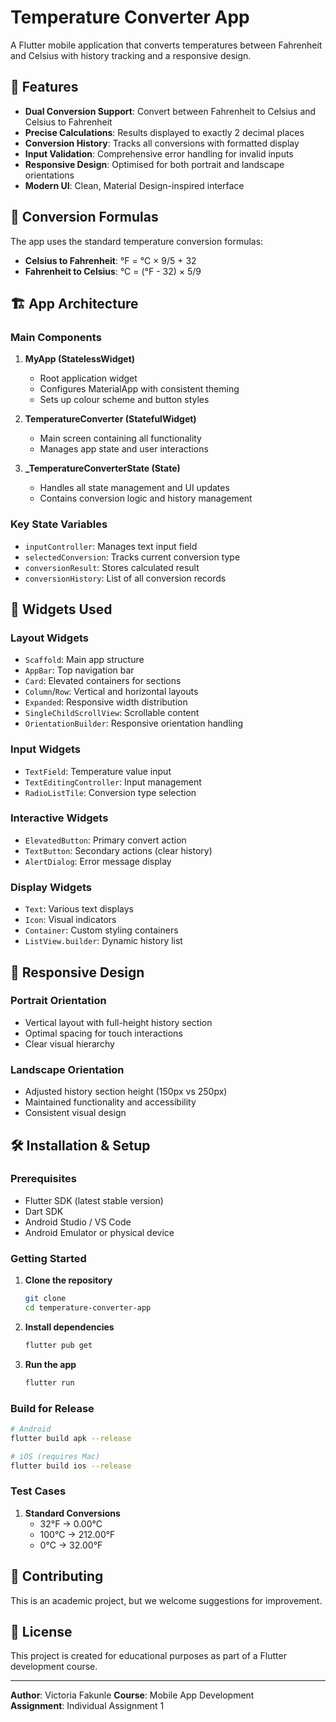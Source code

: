 # Temperature Converter App

A Flutter mobile application that converts temperatures between Fahrenheit and Celsius with history tracking and a responsive design.

## 📱 Features

- **Dual Conversion Support**: Convert between Fahrenheit to Celsius and Celsius to Fahrenheit
- **Precise Calculations**: Results displayed to exactly 2 decimal places
- **Conversion History**: Tracks all conversions with formatted display
- **Input Validation**: Comprehensive error handling for invalid inputs
- **Responsive Design**: Optimised for both portrait and landscape orientations
- **Modern UI**: Clean, Material Design-inspired interface

## 🧮 Conversion Formulas

The app uses the standard temperature conversion formulas:
- **Celsius to Fahrenheit**: °F = °C × 9/5 + 32
- **Fahrenheit to Celsius**: °C = (°F - 32) × 5/9


## 🏗️ App Architecture

### **Main Components**

1. **MyApp (StatelessWidget)**
   - Root application widget
   - Configures MaterialApp with consistent theming
   - Sets up colour scheme and button styles

2. **TemperatureConverter (StatefulWidget)**
   - Main screen containing all functionality
   - Manages app state and user interactions

3. **_TemperatureConverterState (State)**
   - Handles all state management and UI updates
   - Contains conversion logic and history management

### **Key State Variables**
- `inputController`: Manages text input field
- `selectedConversion`: Tracks current conversion type
- `conversionResult`: Stores calculated result
- `conversionHistory`: List of all conversion records

## 🔧 Widgets Used

### **Layout Widgets**
- `Scaffold`: Main app structure
- `AppBar`: Top navigation bar
- `Card`: Elevated containers for sections
- `Column`/`Row`: Vertical and horizontal layouts
- `Expanded`: Responsive width distribution
- `SingleChildScrollView`: Scrollable content
- `OrientationBuilder`: Responsive orientation handling

### **Input Widgets**
- `TextField`: Temperature value input
- `TextEditingController`: Input management
- `RadioListTile`: Conversion type selection

### **Interactive Widgets**
- `ElevatedButton`: Primary convert action
- `TextButton`: Secondary actions (clear history)
- `AlertDialog`: Error message display

### **Display Widgets**
- `Text`: Various text displays
- `Icon`: Visual indicators
- `Container`: Custom styling containers
- `ListView.builder`: Dynamic history list


## 📐 Responsive Design

### **Portrait Orientation**
- Vertical layout with full-height history section
- Optimal spacing for touch interactions
- Clear visual hierarchy

### **Landscape Orientation**  
- Adjusted history section height (150px vs 250px)
- Maintained functionality and accessibility
- Consistent visual design

## 🛠️ Installation & Setup

### **Prerequisites**
- Flutter SDK (latest stable version)
- Dart SDK
- Android Studio / VS Code
- Android Emulator or physical device

### **Getting Started**

1. **Clone the repository**
   ```bash
   git clone
   cd temperature-converter-app
   ```

2. **Install dependencies**
   ```bash
   flutter pub get
   ```

3. **Run the app**
   ```bash
   flutter run
   ```

### **Build for Release**
```bash
# Android
flutter build apk --release

# iOS (requires Mac)
flutter build ios --release
```

### **Test Cases**
1. **Standard Conversions**
   - 32°F → 0.00°C
   - 100°C → 212.00°F
   - 0°C → 32.00°F


## 🤝 Contributing

This is an academic project, but we welcome suggestions for improvement.

## 📄 License

This project is created for educational purposes as part of a Flutter development course.

---

**Author**: Victoria Fakunle 
**Course**: Mobile App Development  
**Assignment**: Individual Assignment 1  
